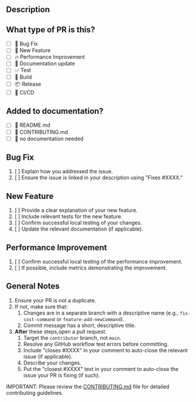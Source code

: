 ## Description
<!-- Provide a brief description of your changes -->

## What type of PR is this?
- [ ] 🐛 Bug Fix
- [ ] 🍕 New Feature
- [ ] 🔥 Performance Improvement
- [ ] 📝 Documentation update 
- [ ] ✅ Test
- [ ] 🤖 Build
- [ ] 📦 Release
- [ ] 🔁 CI/CD
## Added to documentation?
- [ ] 📜 README.md
- [ ] 🤝 CONTRIBUTING.md
- [ ] 🙅 no documentation needed

## Bug Fix
1. [ ] Explain how you addressed the issue.
2. [ ] Ensure the issue is linked in your description using "Fixes #XXXX."
## New Feature
1. [ ] Provide a clear explanation of your new feature.
2. [ ] Include relevant tests for the new feature.
3. [ ] Confirm successful local testing of your changes.
4. [ ] Update the relevant documentation (if applicable).
## Performance Improvement
1. [ ] Confirm successful local testing of the performance improvement.
2. [ ] If possible, include metrics demonstrating the improvement.

## General Notes
1. Ensure your PR is not a duplicate.
2. If not, make sure that:
   1. Changes are in a separate branch with a descriptive name (e.g., `fix-cost-command` or `feature-add-newCommand`).
   2. Commit message has a short, descriptive title.
3. **After** these steps,open a pull request.
   1. Target the `contributor` branch, not `main`.
   2. Resolve any GitHub workflow test errors before committing.
   3. Include "closes #XXXX" in your comment to auto-close the relevant issue (if applicable).
   3. Describe your changes.
   4. Put the "closest #XXXX" text in your comment to auto-close the issue your PR is fixing (if such).

      
IMPORTANT: Please review the [CONTRIBUTING.md](../CONTRIBUTING.md) file for detailed contributing guidelines.

    
